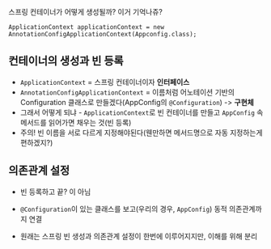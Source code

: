 스프링 컨테이너가 어떻게 생성될까?
이거 기억나쥬?
```
ApplicationContext applicationContext = new AnnotationConfigApplicationContext(Appconfig.class);
```
## 컨테이너의 생성과 빈 등록
- `ApplicationContext` = 스프링 컨테이너이자 **인터페이스**
- `AnnotationConfigApplicationContext` = 이름처럼 어노테이션 기반의 Configuration 클래스로 만들겠다(AppConfig의 `@Configuration`) -> **구현체**
- 그래서 어떻게 되냐 - `ApplicationContext`로 빈 컨테이너를 만들고 `AppConfig` 속 메서드를 읽어가면 채우는 것(빈 등록)
- 주의! 빈 이름을 서로 다르게 지정해야된다(웬만하면 메서드명으로 자동 지정하는게 편하겠지?)

## 의존관계 설정
- 빈 등록하고 끝? 이 아님

- `@Configuration`이 있는 클래스를 보고(우리의 경우, `AppConfig`) 동적 의존관계까지 연결
- 원래는 스프링 빈 생성과 의존관계 설정이 한번에 이루어지지만, 이해를 위해 분리
